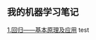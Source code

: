 ## 我的机器学习笔记

[1.回归——基本原理及应用](http://note.youdao.com/noteshare?id=9a885a467c94afa2a94b22ac5f1c05ca&sub=04CCB801535B43D789112CC1D98D481F)
test
